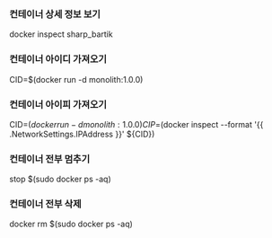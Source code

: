 
### 컨테이너 상세 정보 보기

docker inspect sharp_bartik

### 컨테이너 아이디 가져오기 

CID=$(docker run -d monolith:1.0.0)

### 컨테이너 아이피 가져오기

CID=$(docker run -d monolith:1.0.0)
CIP=$(docker inspect --format '{{ .NetworkSettings.IPAddress }}' ${CID})

### 컨테이너 전부 멈추기

stop $(sudo docker ps -aq)

### 컨테이너 전부 삭제

docker rm $(sudo docker ps -aq)

